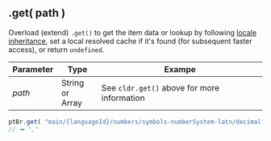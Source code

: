 ## .get( path )

Overload (extend) `.get()` to get the item data or lookup by following [locale inheritance](http://www.unicode.org/reports/tr35/#Locale_Inheritance), set a local resolved cache if it's found (for subsequent faster access), or return `undefined`.

| Parameter | Type | Exampe |
| --- | --- | --- |
| *path* | String or<br>Array | See `cldr.get()` above for more information |

```javascript
ptBr.get( "main/{languageId}/numbers/symbols-numberSystem-latn/decimal" );
// ➡ ","
```
